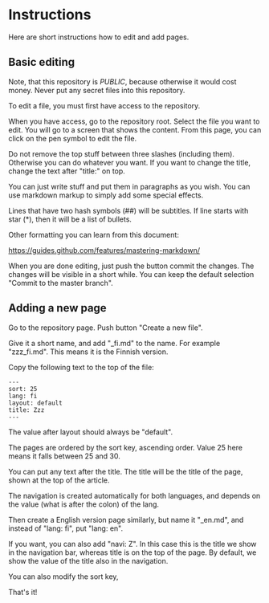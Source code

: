 # Instructions

Here are short instructions how to edit and add pages.

## Basic editing

Note, that this repository is *PUBLIC*, because otherwise it would cost money. Never put any secret files into this repository.

To edit a file, you must first have access to the repository.

When you have access, go to the repository root. Select the file you want to edit. 
You will go to a screen that shows the content. From this page, you can click on the 
pen symbol to edit the file.

Do not remove the top stuff between three slashes (including them). Otherwise you can do whatever you want. If you want to
change the title, change the text after "title:" on top.

You can just write stuff and put them in paragraphs as you wish. You can use markdown markup to simply add some 
special effects.

Lines that have two hash symbols (##) will be subtitles. If line starts with star (*), then it will be a list of bullets.

Other formatting you can learn from this document:

https://guides.github.com/features/mastering-markdown/

When you are done editing, just push the button commit the changes. The changes will be visible in a short while. You can keep
the default selection "Commit to the master branch".

## Adding a new page

Go to the repository page. Push button "Create a new file".

Give it a short name, and add "_fi.md" to the name. For example "zzz_fi.md". This means it is the Finnish version.

Copy the following text to the top of the file:

```
---
sort: 25
lang: fi
layout: default
title: Zzz
---
```

The value after layout should always be "default".

The pages are ordered by the sort key, ascending order. Value 25 here means it falls between 25 and 30.

You can put any text after the title. The title will be the title of the page, shown at the top of the article.

The navigation is created automatically for both languages, and depends on the value (what is after the colon) of the lang.

Then create a English version page similarly, but name it "_en.md", and instead of "lang: fi", put "lang: en".

If you want, you can also add "navi: Z". In this case this is the title we show in the navigation bar, whereas title is
on the top of the page. By default, we show the value of the title also in the navigation.

You can also modify the sort key, 

That's it!
